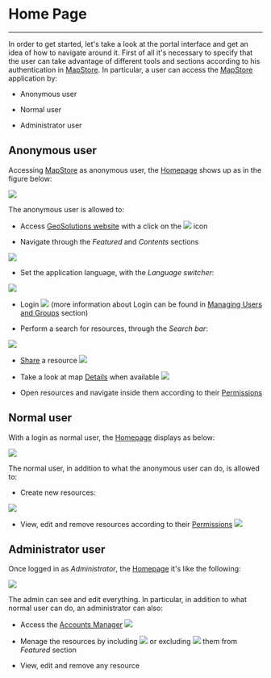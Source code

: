 # Home Page
***********

In order to get started, let's take a look at the portal interface and get an idea of how to navigate around it. First of all it's necessary to specify that the user can take advantage of different tools and sections according to his authentication in [MapStore](https://mapstore.geo-solutions.it/mapstore/#/). In particular, a user can access the [MapStore](https://mapstore.geo-solutions.it/mapstore/#/) application by:

* Anonymous user

* Normal user

* Administrator user

## Anonymous user

Accessing [MapStore](https://mapstore.geo-solutions.it/mapstore/#/) as anonymous user, the [Homepage](https://mapstore.geo-solutions.it/mapstore/#/) shows up as in the figure below:

<img src="../img/home-page/homepage-anonym.jpg" class="ms-docimage"/>

The anonymous user is allowed to:

* Access [GeoSolutions website](https://www.geo-solutions.it/) with a click on the <img src="../img/button/geosolutions-link.jpg" class="ms-docbutton"/> icon

* Navigate through the *Featured* and *Contents* sections

<img src="../img/home-page/feat-cont.jpg" class="ms-docimage"/>

* Set the application language, with the *Language switcher*:

<img src="../img/home-page/language-switcher.jpg" class="ms-docimage"  style="max-width:150px;"/>

* Login <img src="../img/button/login-b.jpg" class="ms-docbutton"/> (more information about Login can be found in [Managing Users and Groups](managing-users-and-groups.md) section)

* Perform a search for resources, through the *Search bar*:

<img src="../img/home-page/search-bar.jpg" class="ms-docimage"  style="max-width:500px;"/>

* [Share](share.md) a resource <img src="../img/button/share.jpg" class="ms-docbutton"/>

* Take a look at map [Details](resources-properties.md#details) when available <img src="../img/button/details_button.jpg" class="ms-docbutton"/>

* Open resources and navigate inside them according to their [Permissions](resources-properties.md#permission-rules)

## Normal user

With a login as normal user, the [Homepage](https://mapstore.geo-solutions.it/mapstore/#/) displays as below:

<img src="../img/home-page/homepage-user.jpg" class="ms-docimage" />

The normal user, in addition to what the anonymous user can do, is allowed to:

* Create new resources:

<img src="../img/home-page/new-res.jpg" class="ms-docimage" style="max-width:150px;"/>

* View, edit and remove resources according to their [Permissions](resources-properties.md#permission-rules) <img src="../img/button/remove-edit.jpg" class="ms-docbutton"/>

## Administrator user

Once logged in as *Administrator*, the [Homepage](https://mapstore.geo-solutions.it/mapstore/#/) it's like the following:

<img src="../img/home-page/homepage-admin.jpg" class="ms-docimage" />

The admin can see and edit everything. In particular, in addition to what normal user can do, an administrator can also:

* Access the [Accounts Manager](managing-users-and-groups.md) <img src="../img/button/acc-manager.jpg" class="ms-docbutton"/>

* Menage the resources by including <img src="../img/button/featured.jpg" class="ms-docbutton"/> or excluding <img src="../img/button/unfeatured.jpg" class="ms-docbutton"/> them from *Featured* section

* View, edit and remove any resource
